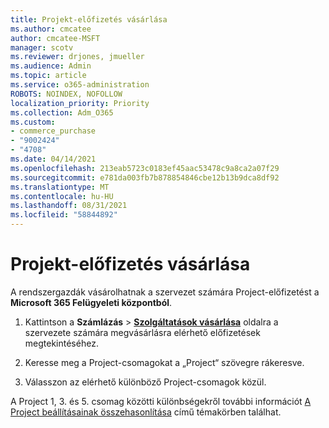 ```yaml
---
title: Projekt-előfizetés vásárlása
ms.author: cmcatee
author: cmcatee-MSFT
manager: scotv
ms.reviewer: drjones, jmueller
ms.audience: Admin
ms.topic: article
ms.service: o365-administration
ROBOTS: NOINDEX, NOFOLLOW
localization_priority: Priority
ms.collection: Adm_O365
ms.custom:
- commerce_purchase
- "9002424"
- "4708"
ms.date: 04/14/2021
ms.openlocfilehash: 213eab5723c0183ef45aac53478c9a8ca2a07f29
ms.sourcegitcommit: e781da003fb7b878854846cbe12b13b9dca8df92
ms.translationtype: MT
ms.contentlocale: hu-HU
ms.lasthandoff: 08/31/2021
ms.locfileid: "58844892"
---
```

# <a name="purchase-project-subscription"></a>Projekt-előfizetés vásárlása

A rendszergazdák vásárolhatnak a szervezet számára Project-előfizetést a **Microsoft 365 Felügyeleti központból**.

1. Kattintson a **Számlázás** > **[Szolgáltatások vásárlása](https://admin.microsoft.com/AdminPortal/Home?adminportal=1&msCV=%2BbOQtMNsz0ei8f5z.0.36#/catalog)** oldalra a szervezete számára megvásárlásra elérhető előfizetések megtekintéséhez.

2. Keresse meg a Project-csomagokat a „Project“ szövegre rákeresve.

3. Válasszon az elérhető különböző Project-csomagok közül.

A Project 1, 3. és 5. csomag közötti különbségekről további információt [A Project beállításainak összehasonlítása](https://products.office.com/project/compare-microsoft-project-management-software?tab=1&OCID=AID2000748_SEM_5j2j5X4B&MarinID=5j2j5X4B|78821275986631|%2Bproject%20%2Bo365|bb|c||1261139959949905|kwd-78821311481635:loc-190&lnkd=Bing_O365SMB_App&msclkid=185eccc165db1d3da290924720afcaa4&ef_id=XoY8vgAAAUTu0Bj8:20200402200513:s) című témakörben találhat.
